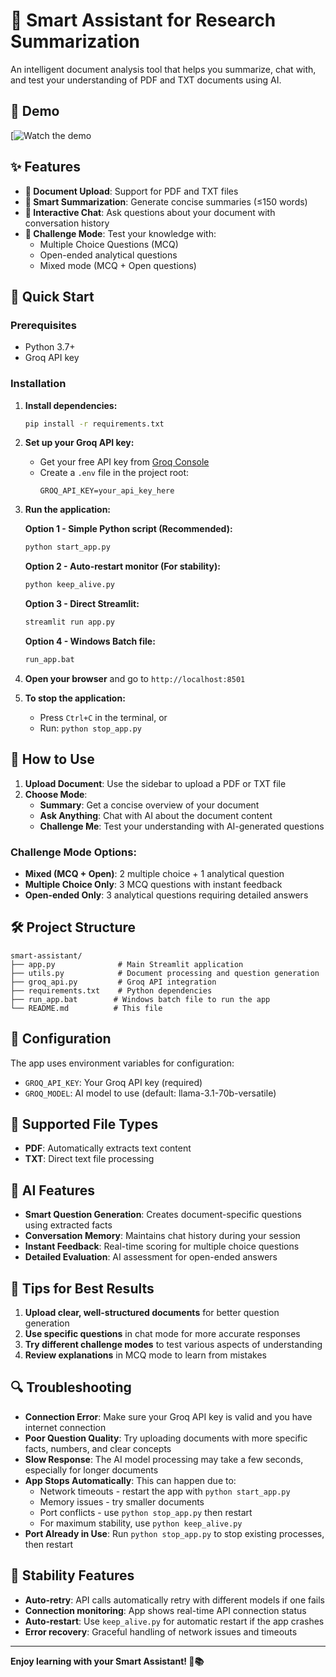 # 🧠 Smart Assistant for Research Summarization

An intelligent document analysis tool that helps you summarize, chat with, and test your understanding of PDF and TXT documents using AI.
## 🎥 Demo

[![Watch the demo](https://youtu.be/eIlSxAoeExM)

## ✨ Features

- **📄 Document Upload**: Support for PDF and TXT files
- **📑 Smart Summarization**: Generate concise summaries (≤150 words)
- **💬 Interactive Chat**: Ask questions about your document with conversation history
- **🧠 Challenge Mode**: Test your knowledge with:
  - Multiple Choice Questions (MCQ)
  - Open-ended analytical questions
  - Mixed mode (MCQ + Open questions)

## 🚀 Quick Start

### Prerequisites
- Python 3.7+
- Groq API key

### Installation

1. **Install dependencies:**
   ```bash
   pip install -r requirements.txt
   ```

2. **Set up your Groq API key:**
   - Get your free API key from [Groq Console](https://console.groq.com/)
   - Create a `.env` file in the project root:
     ```
     GROQ_API_KEY=your_api_key_here
     ```

3. **Run the application:**
   
   **Option 1 - Simple Python script (Recommended):**
   ```bash
   python start_app.py
   ```
   
   **Option 2 - Auto-restart monitor (For stability):**
   ```bash
   python keep_alive.py
   ```
   
   **Option 3 - Direct Streamlit:**
   ```bash
   streamlit run app.py
   ```
   
   **Option 4 - Windows Batch file:**
   ```bash
   run_app.bat
   ```

4. **Open your browser** and go to `http://localhost:8501`

5. **To stop the application:**
   - Press `Ctrl+C` in the terminal, or
   - Run: `python stop_app.py`

## 📖 How to Use

1. **Upload Document**: Use the sidebar to upload a PDF or TXT file
2. **Choose Mode**:
   - **Summary**: Get a concise overview of your document
   - **Ask Anything**: Chat with AI about the document content
   - **Challenge Me**: Test your understanding with AI-generated questions

### Challenge Mode Options:
- **Mixed (MCQ + Open)**: 2 multiple choice + 1 analytical question
- **Multiple Choice Only**: 3 MCQ questions with instant feedback
- **Open-ended Only**: 3 analytical questions requiring detailed answers

## 🛠️ Project Structure

```
smart-assistant/
├── app.py              # Main Streamlit application
├── utils.py            # Document processing and question generation
├── groq_api.py         # Groq API integration
├── requirements.txt    # Python dependencies
├── run_app.bat        # Windows batch file to run the app
└── README.md          # This file
```

## 🔧 Configuration

The app uses environment variables for configuration:
- `GROQ_API_KEY`: Your Groq API key (required)
- `GROQ_MODEL`: AI model to use (default: llama-3.1-70b-versatile)

## 📝 Supported File Types

- **PDF**: Automatically extracts text content
- **TXT**: Direct text file processing

## 🤖 AI Features

- **Smart Question Generation**: Creates document-specific questions using extracted facts
- **Conversation Memory**: Maintains chat history during your session
- **Instant Feedback**: Real-time scoring for multiple choice questions
- **Detailed Evaluation**: AI assessment for open-ended answers

## 🎯 Tips for Best Results

1. **Upload clear, well-structured documents** for better question generation
2. **Use specific questions** in chat mode for more accurate responses
3. **Try different challenge modes** to test various aspects of understanding
4. **Review explanations** in MCQ mode to learn from mistakes

## 🔍 Troubleshooting

- **Connection Error**: Make sure your Groq API key is valid and you have internet connection
- **Poor Question Quality**: Try uploading documents with more specific facts, numbers, and clear concepts
- **Slow Response**: The AI model processing may take a few seconds, especially for longer documents
- **App Stops Automatically**: This can happen due to:
  - Network timeouts - restart the app with `python start_app.py`
  - Memory issues - try smaller documents
  - Port conflicts - use `python stop_app.py` then restart
  - For maximum stability, use `python keep_alive.py`
- **Port Already in Use**: Run `python stop_app.py` to stop existing processes, then restart

## 🔧 Stability Features

- **Auto-retry**: API calls automatically retry with different models if one fails
- **Connection monitoring**: App shows real-time API connection status
- **Auto-restart**: Use `keep_alive.py` for automatic restart if the app crashes
- **Error recovery**: Graceful handling of network issues and timeouts

---

**Enjoy learning with your Smart Assistant! 🚀📚**
